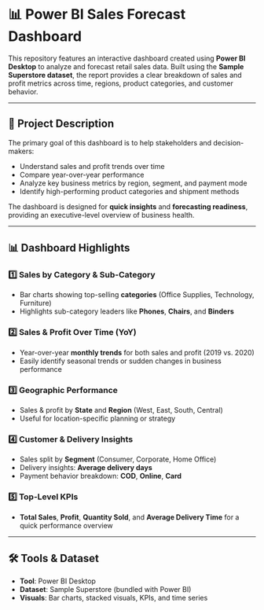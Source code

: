 # 📊 Power BI Sales Forecast Dashboard

This repository features an interactive dashboard created using **Power BI Desktop** to analyze and forecast retail sales data. Built using the **Sample Superstore dataset**, the report provides a clear breakdown of sales and profit metrics across time, regions, product categories, and customer behavior.

---

## 🧠 Project Description

The primary goal of this dashboard is to help stakeholders and decision-makers:

- Understand sales and profit trends over time
- Compare year-over-year performance
- Analyze key business metrics by region, segment, and payment mode
- Identify high-performing product categories and shipment methods

The dashboard is designed for **quick insights** and **forecasting readiness**, providing an executive-level overview of business health.

---

## 📊 Dashboard Highlights

### 1️⃣ Sales by Category & Sub-Category
- Bar charts showing top-selling **categories** (Office Supplies, Technology, Furniture)
- Highlights sub-category leaders like **Phones**, **Chairs**, and **Binders**

### 2️⃣ Sales & Profit Over Time (YoY)
- Year-over-year **monthly trends** for both sales and profit (2019 vs. 2020)
- Easily identify seasonal trends or sudden changes in business performance

### 3️⃣ Geographic Performance
- Sales & profit by **State** and **Region** (West, East, South, Central)
- Useful for location-specific planning or strategy

### 4️⃣ Customer & Delivery Insights
- Sales split by **Segment** (Consumer, Corporate, Home Office)
- Delivery insights: **Average delivery days**
- Payment behavior breakdown: **COD**, **Online**, **Card**

### 5️⃣ Top-Level KPIs
- **Total Sales**, **Profit**, **Quantity Sold**, and **Average Delivery Time** for a quick performance overview

---

## 🛠️ Tools & Dataset

- **Tool**: Power BI Desktop
- **Dataset**: Sample Superstore (bundled with Power BI)
- **Visuals**: Bar charts, stacked visuals, KPIs, and time series

